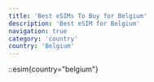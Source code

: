 ```yaml
---
title: 'Best eSIMs To Buy for Belgium'
description: 'Best eSIM for Belgium'
navigation: true
category: 'country'
country: 'Belgium'
---
```


::esim{country="belgium"}

